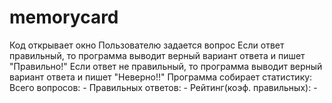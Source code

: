 # memorycard
Код открывает окно
Пользователю задается вопрос
Если ответ правильный, то программа выводит верный вариант ответа и пишет "Правильно!"
Если ответ не правильный, то программа выводит верный вариант ответа и пишет "Неверно!!"
Программа собирает статистику:
    Всего вопросов: -
    Правильных ответов: -
    Рейтинг(коэф. правильных): -
